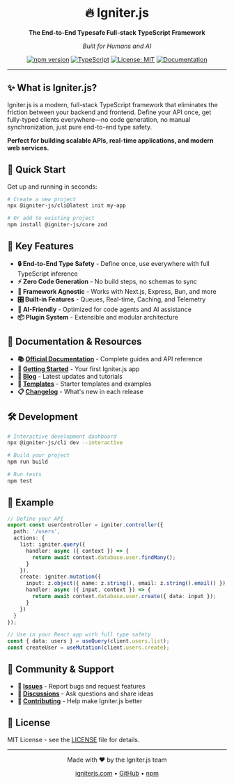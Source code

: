 <div align="center">
  <h1>🔥 Igniter.js</h1>
  <p><strong>The End-to-End Typesafe Full-stack TypeScript Framework</strong></p>
  <p><em>Built for Humans and AI</em></p>

  [![npm version](https://img.shields.io/npm/v/@igniter-js/core.svg?style=flat)](https://www.npmjs.com/package/@igniter-js/core)
  [![TypeScript](https://img.shields.io/badge/TypeScript-5.0+-blue.svg)](https://www.typescriptlang.org/)
  [![License: MIT](https://img.shields.io/badge/License-MIT-yellow.svg)](https://opensource.org/licenses/MIT)
  [![Documentation](https://img.shields.io/badge/docs-igniterjs.com-brightgreen.svg)](https://igniterjs.com)
</div>

---

## ✨ What is Igniter.js?

Igniter.js is a modern, full-stack TypeScript framework that eliminates the friction between your backend and frontend. Define your API once, get fully-typed clients everywhere—no code generation, no manual synchronization, just pure end-to-end type safety.

**Perfect for building scalable APIs, real-time applications, and modern web services.**

## 🚀 Quick Start

Get up and running in seconds:

```bash
# Create a new project
npx @igniter-js/cli@latest init my-app

# Or add to existing project
npm install @igniter-js/core zod
```

## 🎯 Key Features

- **🔒 End-to-End Type Safety** - Define once, use everywhere with full TypeScript inference
- **⚡ Zero Code Generation** - No build steps, no schemas to sync
- **🔌 Framework Agnostic** - Works with Next.js, Express, Bun, and more
- **🎛️ Built-in Features** - Queues, Real-time, Caching, and Telemetry
- **🤖 AI-Friendly** - Optimized for code agents and AI assistance
- **📦 Plugin System** - Extensible and modular architecture

## 📖 Documentation & Resources

- **📚 [Official Documentation](https://igniterjs.com/docs)** - Complete guides and API reference
- **🎯 [Getting Started](https://igniterjs.com/docs/getting-started)** - Your first Igniter.js app
- **📝 [Blog](https://igniterjs.com/blog)** - Latest updates and tutorials
- **🎨 [Templates](https://igniterjs.com/templates)** - Starter templates and examples
- **📋 [Changelog](https://igniterjs.com/changelog)** - What's new in each release

## 🛠️ Development

```bash
# Interactive development dashboard
npx @igniter-js/cli dev --interactive

# Build your project
npm run build

# Run tests
npm test
```

## 🌟 Example

```typescript
// Define your API
export const userController = igniter.controller({
  path: '/users',
  actions: {
    list: igniter.query({
      handler: async ({ context }) => {
        return await context.database.user.findMany();
      }
    }),
    create: igniter.mutation({
      input: z.object({ name: z.string(), email: z.string().email() }),
      handler: async ({ input, context }) => {
        return await context.database.user.create({ data: input });
      }
    })
  }
});

// Use in your React app with full type safety
const { data: users } = useQuery(client.users.list);
const createUser = useMutation(client.users.create);
```

## 🤝 Community & Support

- **🐛 [Issues](https://github.com/felipebarcelospro/igniter-js/issues)** - Report bugs and request features
- **💬 [Discussions](https://github.com/felipebarcelospro/igniter-js/discussions)** - Ask questions and share ideas
- **🤝 [Contributing](https://github.com/felipebarcelospro/igniter-js/blob/main/CONTRIBUTING.md)** - Help make Igniter.js better

## 📄 License

MIT License - see the [LICENSE](LICENSE) file for details.

---

<div align="center">
  <p>Made with ❤️ by the Igniter.js team</p>
  <p><a href="https://igniterjs.com">igniterjs.com</a> • <a href="https://github.com/felipebarcelospro/igniter-js">GitHub</a> • <a href="https://www.npmjs.com/package/@igniter-js/core">npm</a></p>
</div>